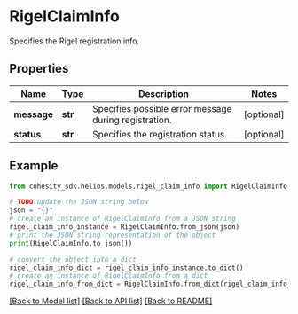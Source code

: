 # RigelClaimInfo

Specifies the Rigel registration info.

## Properties

Name | Type | Description | Notes
------------ | ------------- | ------------- | -------------
**message** | **str** | Specifies possible error message during registration. | [optional] 
**status** | **str** | Specifies the registration status. | [optional] 

## Example

```python
from cohesity_sdk.helios.models.rigel_claim_info import RigelClaimInfo

# TODO update the JSON string below
json = "{}"
# create an instance of RigelClaimInfo from a JSON string
rigel_claim_info_instance = RigelClaimInfo.from_json(json)
# print the JSON string representation of the object
print(RigelClaimInfo.to_json())

# convert the object into a dict
rigel_claim_info_dict = rigel_claim_info_instance.to_dict()
# create an instance of RigelClaimInfo from a dict
rigel_claim_info_from_dict = RigelClaimInfo.from_dict(rigel_claim_info_dict)
```
[[Back to Model list]](../README.md#documentation-for-models) [[Back to API list]](../README.md#documentation-for-api-endpoints) [[Back to README]](../README.md)


